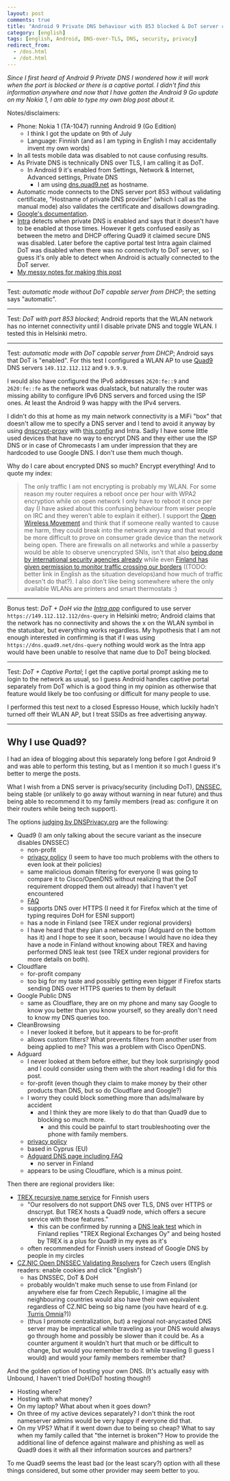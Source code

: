 ```yaml
---
layout: post
comments: true
title: "Android 9 Private DNS behaviour with 853 blocked & DoT server comparsion"
category: [english]
tags: [english, Android, DNS-over-TLS, DNS, security, privacy]
redirect_from:
  - /dns.html
  - /dot.html
---
```


*Since I first heard of Android 9 Private DNS I wondered how it will work
 when the port is blocked or there is a captive portal. I didn't find this
 information anywhere and now that I have gotten the Android 9 Go update on
 my Nokia 1, I am able to type my own blog post about it.*

Notes/disclaimers:
* Phone: Nokia 1 (TA-1047) running Android 9 (Go Edition)
    * I think I got the update on 9th of July
    * Language: Finnish (and as I am typing in English I may accidentally
      invent my own words)
* In all tests mobile data was disabled to not cause confusing results.
* As Private DNS is technically DNS over TLS, I am calling it as DoT.
  * In Android 9 it's enabled from Settings, Network & Internet, Advanced settings, Private DNS
    * I am using [dns.quad9.net](https://quad9.net/) as hostname.
* Automatic mode connects to the DNS server port 853 without validating
  certificate, "Hostname of private DNS provider" (which I call as the
  manual mode) also validates the certificate and disallows downgrading.
* [Google's documentation](https://support.google.com/android/answer/9089903?hl=en).
* [Intra](https://getintra.org/) detects when private DNS is enabled and
  says that it doesn't have to be enabled at those times. However it gets
  confused easily as between the metro and DHCP offering Quad9 it claimed
  secure DNS was disabled. Later before the captive portal test Intra again
  claimed DoT was disabled when there was no connectivity to DoT server, so
  I guess it's only able to detect when Android is actually connected to the
  DoT server.
* [My messy notes for making this post](https://github.com/Mikaela/mikaela.github.io/issues/149)

* * * * *

Test: *automatic mode without DoT capable server from DHCP*; the setting
says "automatic".

* * * * *

Test: *DoT with port 853 blocked*; Android reports that the WLAN network has
no internet connectivity until I disable private DNS and toggle WLAN. I
tested this in Helsinki metro.

* * * * *

Test: *automatic mode with DoT capable server from DHCP*; Android says that
DoT is "enabled". For this test I configured a WLAN AP to use [Quad9](https://quad9.net/)
DNS servers `149.112.112.112` and `9.9.9.9`. 

I would also have configured
the IPv6 addresses `2620:fe::9` and `2620:fe::fe` as the network was dualstack,
but naturally the router was missing ability to configure IPv6 DNS servers
and forced using the ISP ones. At least the Android 9 was happy with the IPv4
servers.

I didn't do this at home as my main network connectivity is a MiFi
"box" that doesn't allow me to specify a DNS server and I tend to avoid it anyway
by using [dnscrypt-proxy](https://github.com/jedisct1/dnscrypt-proxy/) with [this config](https://github.com/Mikaela/shell-things/blob/master/etc/dnscrypt-proxy/dnscrypt-proxy.toml) and Intra. Sadly I have some
little used devices that have no way to encrypt DNS and they either use the
ISP DNS or in case of Chromecasts I am under impression that they are
hardcoded to use Google DNS. I don't use them much though.

Why do I care about encrypted DNS so much? Encrypt everything! And to quote
my index:

> The only traffic I am not encrypting is probably my WLAN. For some reason my router requires a reboot once per hour with WPA2 encryption while on open network I only have to reboot it once per day (I have asked about this confusing behaviour from wiser people on IRC and they weren't able to explain it either). I support the <a href="https://openwireless.org/">Open Wireless Movement</a> and think that if someone really wanted to cause me harm, they could break into the network anyway and that would be more difficult to prove on consumer grade device than the network being open. There are firewalls on all networks and while a passerby would be able to observe unencrypted SNIs, isn't that also <a href="https://en.wikipedia.org/wiki/Global_surveillance">being done by international security agencies already</a> while even <a href="https://fi.wikipedia.org/wiki/Suomen_tiedustelulains%C3%A4%C3%A4d%C3%A4nt%C3%B6">Finland has given permission to monitor traffic crossing our borders</a> ((TODO: better link in English as the situation develops)and how much of traffic doesn't do that?). I also don't like being somewhere where the only available WLANs are printers and smart thermostats :)

* * * * *

Bonus test: *DoT + DoH via the [Intra app](https://getintra.org/)*
configured to use server `https://149.112.112.112/dns-query` in Helsinki
metro; Android claims that the network has no connectivity and shows the x
on the WLAN symbol in the statusbar, but everything works regardless.
My hypothesis that I am not enough interested in confirming is that if I was
using `https://dns.quad9.net/dns-query` nothing would work as the Intra app
would have been unable to resolve that name due to DoT being blocked.

* * * * *

Test: *DoT + Captive Portal*; I get the captive portal prompt asking me to
login to the network as usual, so I guess Android handles captive portal
separately from DoT which is a good thing in my opinion as otherwise that
feature would likely be too confusing or difficult for many people to use.

I performed this test next to a closed Espresso House, which luckily hadn't
turned off their WLAN AP, but I treat SSIDs as free advertising anyway.

* * * * *

## Why I use Quad9?

I had an idea of blogging about this separately long before I got Android 9
and was able to perform this testing, but as I mention it so much I guess
it's better to merge the posts.

What I wish from a DNS server is privacy/security (including DoT), [DNSSEC], 
being stable (or unlikely to go
away without warning in near future) and thus being able to recommend it to
my family members (read as: configure it on their routers while being tech
support).

[DNSSEC]:https://www.dnssec.net/

The options [judging by DNSPrivacy.org](https://dnsprivacy.org/wiki/display/DP/DNS+Privacy+Public+Resolvers#DNSPrivacyPublicResolvers-DNS-over-TLS(DoT)) are the following:

* Quad9 (I am only talking about the secure variant as the insecure disables
  DNSSEC)
  * non-profit
  * [privacy policy](https://quad9.net/privacy/) (I seem to have too much
    problems with the others to even look at their policies)
  * same malicious domain filtering for everyone (I was going to compare it
    to Cisco/OpenDNS without realizing that the DoT requirement dropped them out
    already) that I haven't yet encountered
  * [FAQ](https://quad9.net/faq/)
  * supports DNS over HTTPS (I need it for Firefox which at the time of typing requires
    DoH for ESNI support)
  * has a node in Finland (see TREX under regional providers)
  * I have heard that they plan a network map (Adguard on the bottom has it)
    and I hope to see it soon, because I would have no idea they have a node
    in Finland without knowing about TREX and having performed DNS leak test
    (see TREX under regional providers for more details on both).
* Cloudflare
  * for-profit company
  * too big for my taste and possibly getting even bigger if Firefox starts
    sending DNS over HTTPS queries to them by default
* Google Public DNS
  * same as Cloudflare, they are on my phone and many say Google to know you
    better than you know yourself, so they areally don't need to know my DNS
    queries too.
* CleanBrowsing
  * I never looked it before, but it appears to be for-profit
  * allows custom filters? What prevents filters from another user from
    being applied to me? This was a problem with Cisco OpenDNS.
* Adguard
  * I never looked at them before either, but they look surprisingly good
    and I could consider using them with the short reading I did for this
    post.
  * for-profit (even though they claim to make money by their other products
    than DNS, but so do Cloudflare and Google?)
  * I worry they could block something more than ads/malware by accident
     * and I think they are more likely to do that than Quad9 due to blocking
       so much more.
       * and this could be painful to start troubleshooting over the phone
         with family members.
  * [privacy policy](https://adguard.com/en/privacy.html)
  * based in Cyprus (EU)
  * [Adguard DNS page including FAQ](https://adguard.com/en/adguard-dns/overview.html)
    * no server in Finland
  * appears to be using Cloudflare, which is a minus point.

Then there are regional providers like:

* [TREX recursive name service](http://www.trex.fi/service/resolvers.html) for Finnish users
  * "Our resolvers do not support DNS over TLS, DNS over HTTPS or dnscrypt. But TREX hosts a Quad9 node, which offers a secure service with those features."
    * this can be confirmed by running a [DNS leak test](https://dnsleaktest.com/)
      which in Finland replies "TREX Regional Exchanges Oy" and being hosted
      by TREX is a plus for Quad9 in my eyes as it's
  * often recommended for Finnish users instead of Google DNS by people in
    my circles
* [CZ.NIC Open DNSSEC Validating Resolvers](https://www.nic.cz/odvr/) for Czech users
  (English readers: enable cookies and click "English")
  * has DNSSEC, DoT & DoH
  * probably wouldn't make much sense to use from Finland (or anywhere
    else far from Czech Republic, I imagine all the neighbouring countries would also have their
    own equivalent regardless of CZ.NIC being so big name (you have heard of e.g. [Turris Omnia](https://en.wikipedia.org/wiki/Turris_Omnia)?))
  * (thus I promote centralization, but) a regional not-anycasted DNS server
    may be impractical while traveling as your DNS would always go through
    home and possibly be slower than it could be. As a counter argument it
    wouldn't hurt that much or be difficult to change, but would you
    remember to do it while traveling (I guess I would) and would your
    family members remember that?

And the golden option of hosting your own DNS. (It's actually easy with
Unbound, I haven't tried DoH/DoT hosting though!)

* Hosting where?
* Hosting with what money?
* On my laptop? What about when it goes down?
* On three of my active devices separately? I don't think the root
  nameserver admins would be very happy if everyone did that.
* On my VPS? What if it went down due to being so cheap? What to say when
  my family called that "the internet is broken"? How to provide the additional
  line of defence against malware and phishing as well as Quad9 does it with
  all their information sources and partners?

To me Quad9 seems the least bad (or the least scary?) option with all these
things considered, but some other provider may seem better to you.
